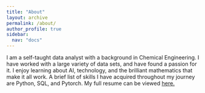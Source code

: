 ```yaml
---
title: "About"
layout: archive
permalink: /about/
author_profile: true
sidebar:
  nav: "docs"
---
```

I am a self-taught data analyst with a background in Chemical Engineering. I have worked with a large variety of data sets, and have found a passion for it. I enjoy learning about AI,
technology, and the brilliant mathematics that make it all work. A brief list
of skills I have acquired throughout my journey are Python, SQL, and Pytorch.
My full resume can be viewed [here.](https://drive.google.com/file/d/1jS3Js54eIpDiALDC_cPu6_MWO3tzakwU/view?usp=sharing)
